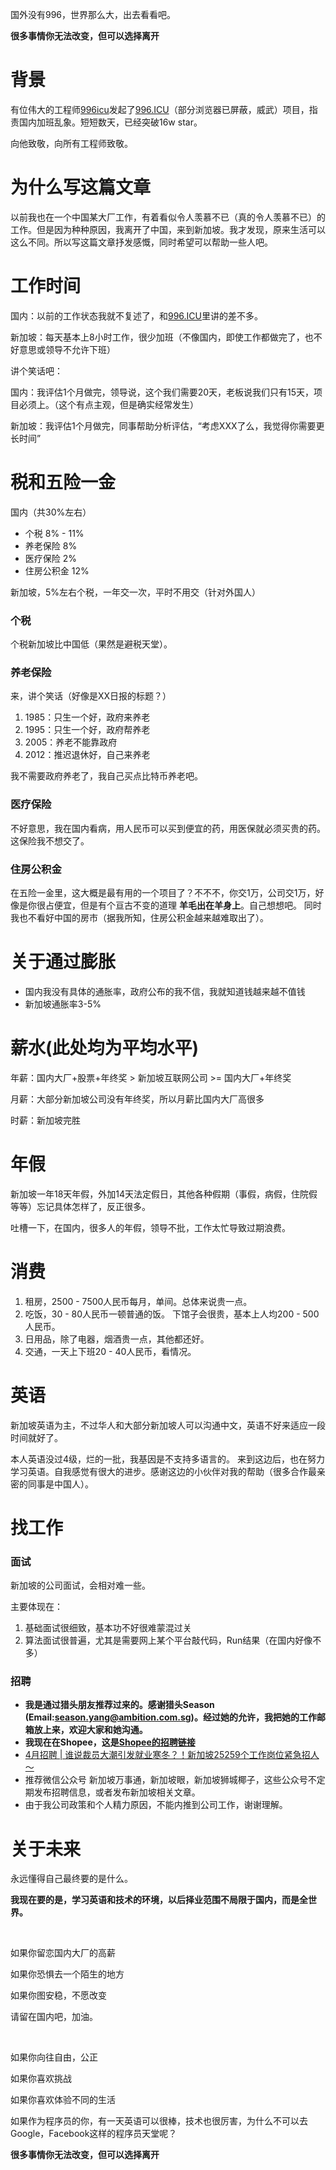 国外没有996，世界那么大，出去看看吧。

**很多事情你无法改变，但可以选择离开**

# 背景

有位伟大的工程师[996icu](https://github.com/996icu)发起了[996.ICU](https://github.com/996icu/996.ICU)（部分浏览器已屏蔽，威武）项目，指责国内加班乱象。短短数天，已经突破16w star。

向他致敬，向所有工程师致敬。

# 为什么写这篇文章

以前我也在一个中国某大厂工作，有着看似令人羡慕不已（真的令人羡慕不已）的工作。但是因为种种原因，我离开了中国，来到新加坡。我才发现，原来生活可以这么不同。所以写这篇文章抒发感慨，同时希望可以帮助一些人吧。

# 工作时间

国内：以前的工作状态我就不复述了，和[996.ICU](https://github.com/996icu/996.ICU)里讲的差不多。

新加坡：每天基本上8小时工作，很少加班（不像国内，即使工作都做完了，也不好意思或领导不允许下班）

讲个笑话吧：

国内：我评估1个月做完，领导说，这个我们需要20天，老板说我们只有15天，项目必须上。（这个有点主观，但是确实经常发生）

新加坡：我评估1个月做完，同事帮助分析评估，“考虑XXX了么，我觉得你需要更长时间”

# 税和五险一金

国内（共30%左右）
  * 个税 8% - 11%
  * 养老保险 8%
  * 医疗保险 2%
  * 住房公积金 12%
  
新加坡，5%左右个税，一年交一次，平时不用交（针对外国人）

### 个税

个税新加坡比中国低（果然是避税天堂）。

### 养老保险

来，讲个笑话（好像是XX日报的标题？）

1. 1985：只生一个好，政府来养老
2. 1995：只生一个好，政府帮养老
3. 2005：养老不能靠政府
4. 2012：推迟退休好，自己来养老

我不需要政府养老了，我自己买点比特币养老吧。

### 医疗保险

不好意思，我在国内看病，用人民币可以买到便宜的药，用医保就必须买贵的药。这保险我不想交了。

### 住房公积金
在五险一金里，这大概是最有用的一个项目了？不不不，你交1万，公司交1万，好像是你很占便宜，但是有个亘古不变的道理 **羊毛出在羊身上**。自己想想吧。
同时我也不看好中国的房市（据我所知，住房公积金越来越难取出了）。

# 关于通过膨胀
  * 国内我没有具体的通胀率，政府公布的我不信，我就知道钱越来越不值钱
  * 新加坡通胀率3-5%
  
# 薪水(此处均为平均水平)

年薪：国内大厂+股票+年终奖 > 新加坡互联网公司 >= 国内大厂+年终奖

月薪：大部分新加坡公司没有年终奖，所以月薪比国内大厂高很多

时薪：新加坡完胜
  
# 年假

新加坡一年18天年假，外加14天法定假日，其他各种假期（事假，病假，住院假等等）忘记具体怎样了，反正很多。

吐槽一下，在国内，很多人的年假，领导不批，工作太忙导致过期浪费。
  
# 消费

1. 租房，2500 - 7500人民币每月，单间。总体来说贵一点。
2. 吃饭，30 - 80人民币一顿普通的饭。 下馆子会很贵，基本上人均200 - 500人民币。
3. 日用品，除了电器，烟酒贵一点，其他都还好。
5. 交通，一天上下班20 - 40人民币，看情况。

# 英语

新加坡英语为主，不过华人和大部分新加坡人可以沟通中文，英语不好来适应一段时间就好了。

本人英语没过4级，烂的一批，我基因是不支持多语言的。 来到这边后，也在努力学习英语。自我感觉有很大的进步。感谢这边的小伙伴对我的帮助（很多合作最亲密的同事是中国人）。

# 找工作

### 面试

新加坡的公司面试，会相对难一些。

主要体现在：

1. 基础面试很细致，基本功不好很难蒙混过关
2. 算法面试很普遍，尤其是需要网上某个平台敲代码，Run结果（在国内好像不多）

### 招聘

* **我是通过猎头朋友推荐过来的。感谢猎头Season (Email:season.yang@ambition.com.sg)。经过她的允许，我把她的工作邮箱放上来，欢迎大家和她沟通。**
* **我现在在Shopee，这是[Shopee的招聘链接](https://careers.shopee.sg)**
* [4月招聘 | 谁说裁员大潮引发就业寒冬？！新加坡25259个工作岗位紧急招人～](https://mp.weixin.qq.com/s/eVC7HxqZLk6K6YZwDTKs8g)
* 推荐微信公众号 新加坡万事通，新加坡眼，新加坡狮城椰子，这些公众号不定期发布招聘信息，或者发布新加坡相关文章。
* 由于我公司政策和个人精力原因，不能内推到公司工作，谢谢理解。

# 关于未来

永远懂得自己最终要的是什么。

**我现在要的是，学习英语和技术的环境，以后择业范围不局限于国内，而是全世界。**

<br/>

如果你留恋国内大厂的高薪

如果你恐惧去一个陌生的地方

如果你图安稳，不愿改变

请留在国内吧，加油。  

<br/>

如果你向往自由，公正

如果你喜欢挑战

如果你喜欢体验不同的生活

如果作为程序员的你，有一天英语可以很棒，技术也很厉害，为什么不可以去Google，Facebook这样的程序员天堂呢？

**很多事情你无法改变，但可以选择离开**
